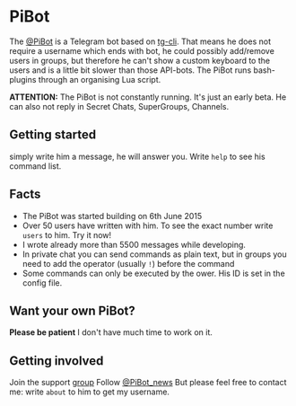 # PiBot
The [@PiBot](https://telegram.me/PiBot) is a Telegram bot based on [tg-cli](https://github.com/vysheng/tg). That means he does not require a username which ends with bot, he could possibly add/remove users in groups, but therefore he can't show a custom keyboard to the users and is a little bit slower than those API-bots. The PiBot runs bash-plugins through an organising Lua script.

<b>ATTENTION:</b> The PiBot is not constantly running. It's just an early beta.
He can also not reply in Secret Chats, SuperGroups, Channels.


Getting started
---------------
simply write him a message, he will answer you. Write `help` to see his command list.


Facts
-----
* The PiBot was started building on 6th June 2015
* Over 50 users have written with him. To see the exact number write `users` to him. Try it now!
* I wrote already more than 5500 messages while developing.
* In private chat you can send commands as plain text, but in groups you need to add the operator (usually `!`) before the command
* Some commands can only be executed by the ower. His ID is set in the config file.



Want your own PiBot?
--------------------
<b>Please be patient</b>
I don't have much time to work on it.


Getting involved
----------------
Join the support [group](https://telegram.me/joinchat/02d2bc3f01fbd5eba1b59488c81cfd74)
Follow [@PiBot_news](https://telegram.me/PiBot_news)
But please feel free to contact me: write `about` to him to get my username.
